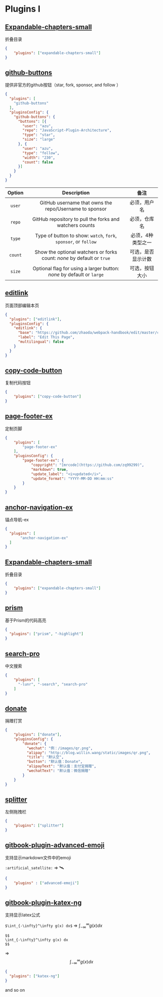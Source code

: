 # Plugins I

## [Expandable-chapters-small](https://github.com/chrisjake/gitbook-plugin-expandable-chapters-small)

折叠目录

```json
{    
    "plugins": ["expandable-chapters-small"] 
}
```

## [github-buttons](https://github.com/azu/gitbook-plugin-github-buttons)

提供非官方的github按钮（star, fork, sponsor, and follow ）

```json
{
  "plugins": [
    "github-buttons"
  ],
  "pluginsConfig": {
    "github-buttons": {
      "buttons": [{
        "user": "azu",
        "repo": "JavaScript-Plugin-Architecture",
        "type": "star",
        "size": "large"
      }, {
        "user": "azu",
        "type": "follow",
        "width": "230",
        "count": false
      }]
    }
  }
}
```

| Option  |                         Description                          |        备注        |
| :-----: | :----------------------------------------------------------: | :----------------: |
| `user`  |    GitHub username that owns the repo/Username to sponsor    |    必须，用户名    |
| `repo`  |   GitHub repository to pull the forks and watchers counts    |    必须，仓库名    |
| `type`  | Type of button to show: `watch`, `fork`, `sponsor`, or `follow` | 必须，4种类型之一  |
| `count` | Show the optional watchers or forks count: *none* by default or `true` | 可选，是否显示计数 |
| `size`  | Optional flag for using a larger button: *none* by default or `large` |   可选，按钮大小   |

## [editlink](https://github.com/zhaoda/gitbook-plugin-editlink)

页面顶部编辑本页

```json
{
  "plugins": ["editlink"],
  "pluginsConfig": {
    "editlink": {
      "base": "https://github.com/zhaoda/webpack-handbook/edit/master/content",
      "label": "Edit This Page",
      "multilingual": false
    }
  }
}
```

## [copy-code-button](https://github.com/WebEngage/gitbook-plugin-copy-code-button)

复制代码按钮

```json
{
    "plugins": ["copy-code-button"]
}
```

## [page-footer-ex](https://github.com/zq99299/gitbook-plugin-page-footer-ex)

定制页脚

```json
{
    "plugins": [
        "page-footer-ex"
    ],
    "pluginsConfig": {
        "page-footer-ex": {
            "copyright": "[mrcode](https://github.com/zq99299)",
            "markdown": true,
            "update_label": "<i>updated</i>",
            "update_format": "YYYY-MM-DD HH:mm:ss"
        }
    }
}
```

## [anchor-navigation-ex](https://github.com/zq99299/gitbook-plugin-anchor-navigation-ex)

锚点导航-ex

```json
{
  "plugins": [
       "anchor-navigation-ex"
  ]
}
```

## [Expandable-chapters-small](https://github.com/chrisjake/gitbook-plugin-expandable-chapters-small)

折叠目录

```json
{    
    "plugins": ["expandable-chapters-small"] 
}
```

## [prism](https://github.com/gaearon/gitbook-plugin-prism)

基于Prism的代码高亮

```json
{
  "plugins": ["prism", "-highlight"]
}
```

## [search-pro](https://www.npmjs.com/package/gitbook-plugin-search-pro)

中文搜索

```json
{
    "plugins": [
      "-lunr", "-search", "search-pro"
    ]
}
```

## [donate](https://github.com/willin/gitbook-plugin-donate)

捐赠打赏

```json
{
    "plugins": ["donate"],
    "pluginsConfig": {
        "donate": {
          "wechat": "例：/images/qr.png",
          "alipay": "http://blog.willin.wang/static/images/qr.png",
          "title": "默认空",
          "button": "默认值：Donate",
          "alipayText": "默认值：支付宝捐赠",
          "wechatText": "默认值：微信捐赠"
        }
    }
}
```

## [splitter](https://github.com/yoshidax/gitbook-plugin-splitter)

左侧拖拽栏

```json
{
    "plugins": ["splitter"]
}
```

## [gitbook-plugin-advanced-emoji](https://github.com/codeclou/gitbook-plugin-advanced-emoji)

支持显示markdown文件中的emoji

`:artificial_satellite:`  =>   :artificial_satellite:

```json
{
    "plugins" : ["advanced-emoji"]
}
```

## [gitbook-plugin-katex-ng](https://github.com/vowstar/gitbook-plugin-katex-ng)

支持显示latex公式

`$\int_{-\infty}^\infty g(x) dx$` => $\int_{-\infty}^\infty g(x) dx$

```
$$
\int_{-\infty}^\infty g(x) dx
$$
```
=>
$$
\int_{-\infty}^\infty g(x) dx
$$

```json
{
  "plugins": ["katex-ng"]
}
```

and so on